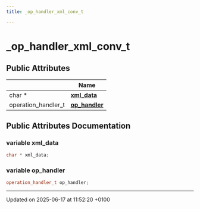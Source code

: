 ```yaml
---
title: _op_handler_xml_conv_t

---
```


# _op_handler_xml_conv_t





## Public Attributes

|                | Name           |
| -------------- | -------------- |
| char * | **[xml_data](struct__op__handler__xml__conv__t.md#variable-xml-data)**  |
| operation_handler_t | **[op_handler](struct__op__handler__xml__conv__t.md#variable-op-handler)**  |

## Public Attributes Documentation

### variable xml_data

```cpp
char * xml_data;
```


### variable op_handler

```cpp
operation_handler_t op_handler;
```


-------------------------------

Updated on 2025-06-17 at 11:52:20 +0100